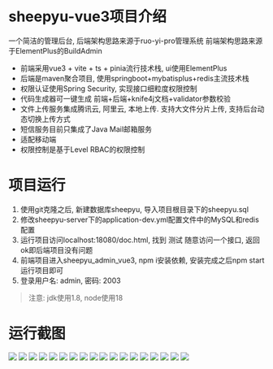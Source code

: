# sheepyu-vue3项目介绍

一个简洁的管理后台, 后端架构思路来源于ruo-yi-pro管理系统
前端架构思路来源于ElementPlus的BuildAdmin

- 前端采用vue3 + vite + ts + pinia流行技术栈, ui使用ElementPlus
- 后端是maven聚合项目, 使用springboot+mybatisplus+redis主流技术栈
- 权限认证使用Spring Security, 实现接口细粒度权限控制
- 代码生成器可一键生成 前端+后端+knife4j文档+validator参数校验
- 文件上传服务集成腾讯云, 阿里云, 本地上传. 支持大文件分片上传, 支持后台动态切换上传方式
- 短信服务目前只集成了Java Mail邮箱服务
- 适配移动端
- 权限控制是基于Level RBAC的权限控制

# 项目运行

1. 使用git克隆之后, 新建数据库sheepyu, 导入项目根目录下的sheepyu.sql
2. 修改sheepyu-server下的application-dev.yml配置文件中的MySQL和redis配置
3. 运行项目访问localhost:18080/doc.html, 找到 测试 随意访问一个接口, 返回ok即后端项目没有问题
4. 前端项目进入sheepyu_admin_vue3, npm i安装依赖, 安装完成之后npm start运行项目即可
5. 登录用户名: admin, 密码: 2003

> 注意: jdk使用1.8, node使用18


# 运行截图
![](https://s3.bmp.ovh/imgs/2023/12/18/1ec5170ad89c18a4.jpeg)
![](https://s3.bmp.ovh/imgs/2023/12/18/136d367438279a77.jpeg)
![](https://s3.bmp.ovh/imgs/2023/12/18/63c802ccb305b23e.jpeg)
![](https://s3.bmp.ovh/imgs/2023/12/18/1f3e50be0b4f0381.jpeg)
![](https://s3.bmp.ovh/imgs/2023/12/18/3c111821f770ba59.jpeg)
![](https://s3.bmp.ovh/imgs/2023/12/18/7a0a16f0de55cd96.jpeg)
![](https://s3.bmp.ovh/imgs/2023/12/18/cf32a95b346f9115.jpeg)
![](https://s3.bmp.ovh/imgs/2023/12/18/85c79b5d3b11d9ce.jpeg)
![](https://s3.bmp.ovh/imgs/2023/12/18/ff9ba8603f660ff6.jpeg)
![](https://s3.bmp.ovh/imgs/2023/12/18/61815da6e9600a86.jpeg)
![](https://s3.bmp.ovh/imgs/2023/12/18/0a92da942b2e76b4.jpeg)
![](https://s3.bmp.ovh/imgs/2023/12/18/3161e037e1b066c2.jpeg)
![](https://s3.bmp.ovh/imgs/2023/12/18/978da92519c3bde6.jpeg)
![](https://s3.bmp.ovh/imgs/2023/12/18/0d15cede2129044f.jpeg)
![](https://s3.bmp.ovh/imgs/2023/12/18/24c8d22ab7645168.jpeg)
![](https://s3.bmp.ovh/imgs/2023/12/18/e98124cefd4ef44d.jpeg)
![](https://s3.bmp.ovh/imgs/2023/12/18/5218627778d397de.jpeg)
![](https://s3.bmp.ovh/imgs/2023/12/18/294a9f164425438e.jpeg)
